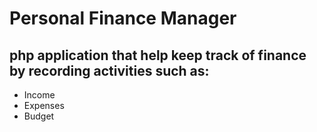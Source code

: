 # Personal Finance Manager

## php application that help keep track of finance by recording activities such as:
- Income
- Expenses
- Budget
